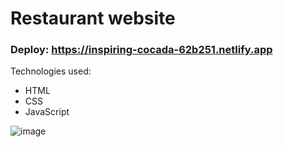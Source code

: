# Restaurant website

### Deploy: https://inspiring-cocada-62b251.netlify.app

Technologies used: 
  * HTML
  * CSS
  * JavaScript

![image](https://github.com/user-attachments/assets/5672d59e-0c03-47a4-88c3-364739b09389)
